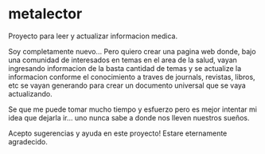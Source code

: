 # metalector
Proyecto para leer y actualizar informacion medica.

Soy completamente nuevo...
Pero quiero crear una pagina web donde, bajo una comunidad de interesados en temas en el area de la salud, vayan ingresando informacion de la basta cantidad de temas y se actualize la informacion conforme el conocimiento a traves de journals, revistas, libros, etc se vayan generando para crear un documento universal que se vaya actualizando.

Se que me puede tomar mucho tiempo y esfuerzo pero es mejor intentar mi idea que dejarla ir... uno nunca sabe a donde nos lleven nuestros sueños. 

Acepto sugerencias y ayuda en este proyecto! Estare eternamente agradecido. 

